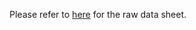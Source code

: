 Please refer to [here](https://docs.google.com/spreadsheets/d/1wDu399gYNWRnaX8BFjWNoRarkNHXmI-M5ElNK1LyBoQ/edit?usp=sharing) for the raw data sheet.
